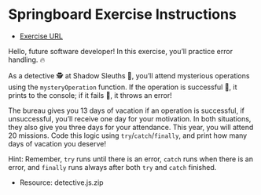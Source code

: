 # Springboard Exercise Instructions

- [Exercise URL](https://lessons.springboard.com/Error-Handling-Exercise-1e3ced40aba349228f596675e9daf68a)

Hello, future software developer! In this exercise, you’ll practice error handling. 🔥

As a detective 🕵️ at Shadow Sleuths 🥷, you’ll attend mysterious operations using the `mysteryOperation` function. If the operation is successful 🍻, it prints to the console; if it fails 🦹, it throws an error!

The bureau gives you 13 days of vacation if an operation is successful, if unsuccessful, you’ll receive one day for your motivation. In both situations, they also give you three days for your attendance. This year, you will attend 20 missions. Code this logic using `try`/`catch`/`finally`, and print how many days of vacation you deserve!

Hint: Remember, `try` runs until there is an error, `catch` runs when there is an error, and `finally` runs always after both `try` and `catch` finished.

- Resource: detective.js.zip